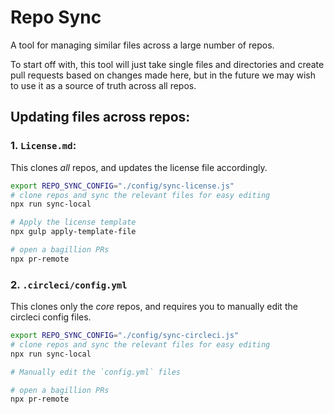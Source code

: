 # Repo Sync

A tool for managing similar files across a large number of repos.

To start off with, this tool will just take single files and directories and 
create pull requests based on changes made here, but in the future we may wish
to use it as a source of truth across all repos.

## Updating files across repos:

### 1. `License.md`:

This clones _all_ repos, and updates the license file accordingly.

```bash
export REPO_SYNC_CONFIG="./config/sync-license.js"
# clone repos and sync the relevant files for easy editing
npx run sync-local

# Apply the license template
npx gulp apply-template-file

# open a bagillion PRs
npx pr-remote
```

### 2. `.circleci/config.yml` 

This clones only the _core_ repos, and requires you to manually edit the circleci config files.

```bash
export REPO_SYNC_CONFIG="./config/sync-circleci.js"
# clone repos and sync the relevant files for easy editing
npx run sync-local

# Manually edit the `config.yml` files

# open a bagillion PRs
npx pr-remote
```